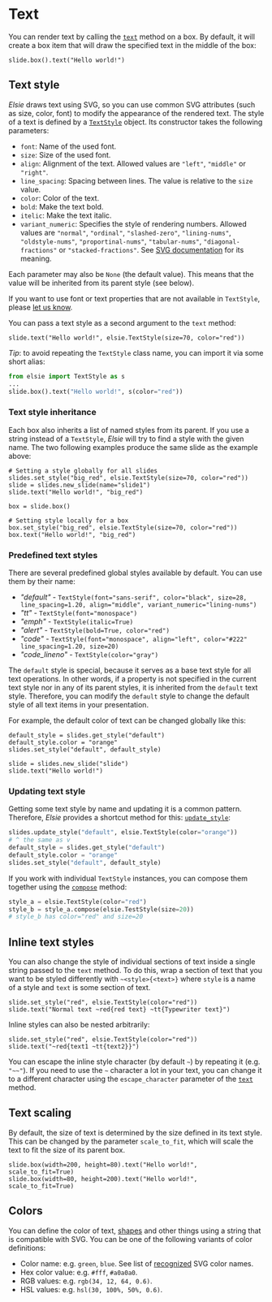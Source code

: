 # Text
You can render text by calling the [`text`](elsie.boxmixin.BoxMixin.text) method on a box.
By default, it will create a box item that will draw the specified text in the middle of the box:
```elsie,width=200,height=200
slide.box().text("Hello world!")
```

## Text style
*Elsie* draws text using SVG, so you can use common SVG attributes (such as size, color, font) to
modify the appearance of the rendered text. The style of a text is defined by a
[`TextStyle`](elsie.textstyle.TextStyle) object. Its constructor takes the following parameters:

- `font`: Name of the used font.
- `size`: Size of the used font.
- `align`: Alignment of the text. Allowed values are `"left"`, `"middle"` or `"right"`.
- `line_spacing`: Spacing between lines. The value is relative to the `size` value.
- `color`: Color of the text.
- `bold`: Make the text bold.
- `itelic`: Make the text italic.
- `variant_numeric`: Specifies the style of rendering numbers. Allowed values are `"normal"`,
        `"ordinal"`,
        `"slashed-zero"`,
        `"lining-nums"`,
        `"oldstyle-nums"`,
        `"proportinal-nums"`,
        `"tabular-nums"`,
        `"diagonal-fractions"` or
        `"stacked-fractions"`.
See [SVG documentation](https://developer.mozilla.org/en-US/docs/Web/SVG/Attribute/font-variant)
for its meaning.

Each parameter may also be `None` (the default value). This means that the value will be inherited
from its parent style (see below).

If you want to use font or text properties that are not available in `TextStyle`, please
[let us know](https://github.com/spirali/elsie/issues/new).

You can pass a text style as a second argument to the `text` method:
```elsie,width=400,height=150
slide.text("Hello world!", elsie.TextStyle(size=70, color="red"))
```

*Tip*: to avoid repeating the `TextStyle` class name, you can import it via some short alias:
```python
from elsie import TextStyle as s
...
slide.box().text("Hello world!", s(color="red"))
```

### Text style inheritance
Each box also inherits a list of named styles from its parent. If you use a string instead of a
`TextStyle`, *Elsie* will try to find a style with the given name. The two following examples
produce the same slide as the example above:
```elsie,width=400,height=150
# Setting a style globally for all slides
slides.set_style("big_red", elsie.TextStyle(size=70, color="red"))
slide = slides.new_slide(name="slide1")
slide.text("Hello world!", "big_red")
```

```elsie,width=400,height=150
box = slide.box()

# Setting style locally for a box
box.set_style("big_red", elsie.TextStyle(size=70, color="red"))
box.text("Hello world!", "big_red")
```

### Predefined text styles
There are several predefined global styles available by default. You can use them by their name:

- *"default"* - `TextStyle(font="sans-serif", color="black", size=28, line_spacing=1.20, align="middle", variant_numeric="lining-nums")`
- *"tt"* - `TextStyle(font="monospace")`
- *"emph"* - `TextStyle(italic=True)`
- *"alert"* - `TextStyle(bold=True, color="red")`
- *"code"* - `TextStyle(font="monospace", align="left", color="#222" line_spacing=1.20, size=20)`
- *"code_lineno"* - `TextStyle(color="gray")`

The `default` style is special, because it serves as a base text style for all text operations.
In other words, if a property is not specified in the current text style nor in any of its parent
styles, it is inherited from the `default` text style. Therefore, you can modify the `default`
style to change the default style of all text items in your presentation.

For example, the default color of text can be changed globally like this:
```elsie
default_style = slides.get_style("default")
default_style.color = "orange"
slides.set_style("default", default_style)

slide = slides.new_slide("slide")
slide.text("Hello world!")
```

### Updating text style
Getting some text style by name and updating it is a common pattern. Therefore, *Elsie* provides
a shortcut method for this: [`update_style`](elsie.box.Box.update_style):
```python
slides.update_style("default", elsie.TextStyle(color="orange"))
# ^ the same as v
default_style = slides.get_style("default")
default_style.color = "orange"
slides.set_style("default", default_style)
```
If you work with individual `TextStyle` instances, you can compose them together using the
[`compose`](elsie.textstyle.TextStyle.compose) method:
```python
style_a = elsie.TextStyle(color="red")
style_b = style_a.compose(elsie.TestStyle(size=20))
# style_b has color="red" and size=20
```

## Inline text styles
You can also change the style of individual sections of text inside a single string passed to
the `text` method. To do this, wrap a section of text that you want to be styled differently with
`~<style>{<text>}` where `style` is a name of a style and `text` is some section of text.

```elsie,width=600,height=200
slide.set_style("red", elsie.TextStyle(color="red"))
slide.text("Normal text ~red{red text} ~tt{Typewriter text}")
```

Inline styles can also be nested arbitrarily:
```elsie,width=300,height=200
slide.set_style("red", elsie.TextStyle(color="red"))
slide.text("~red{text1 ~tt{text2}}")
```

You can escape the inline style character (by default `~`) by repeating it (e.g. `"~~"`).
If you need to use the `~` character a lot in your text, you can change it to a different
character using the `escape_character` parameter of the
[`text`](elsie.boxmixin.BoxMixin.text) method.

## Text scaling
By default, the size of text is determined by the size defined in its text style. This can be
changed by the parameter `scale_to_fit`, which will scale the text to fit the size of its parent
box.
```elsie,debug
slide.box(width=200, height=80).text("Hello world!", scale_to_fit=True)
slide.box(width=80, height=200).text("Hello world!", scale_to_fit=True)
```

## Colors
You can define the color of text, [shapes](shapes.md) and other things using a string that is
compatible with SVG. You can be one of the following variants of color definitions:

- Color name: e.g. `green`, `blue`. See list of
[recognized](https://upload.wikimedia.org/wikipedia/commons/2/2b/SVG_Recognized_color_keyword_names.svg)
SVG color names.
- Hex color value: e.g. `#fff`, `#a0a0a0`.
- RGB values: e.g. `rgb(34, 12, 64, 0.6)`.
- HSL values: e.g. `hsl(30, 100%, 50%, 0.6)`.
